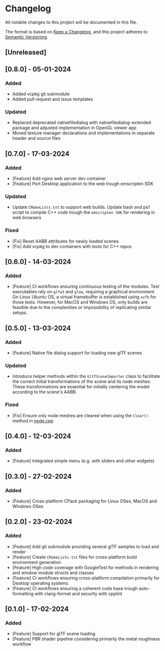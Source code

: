 # Changelog

All notable changes to this project will be documented in this file.

The format is based on [Keep a Changelog](https://keepachangelog.com/en/1.0.0/),
and this project adheres to [Semantic Versioning](https://semver.org/spec/v2.0.0.html).

## [Unreleased]

## [0.8.0] - 05-01-2024

### Added

- Added vcpkg git submodule 
- Added pull request and issue templates

### Updated

- Replaced deprecated nativefiledialog with nativefiledialog-extended package and adjusted implementation in OpenGL viewer app
- Moved texture manager declarations and implementations in separate header and source files

## [0.7.0] - 17-03-2024

### Added

- [Feature] Add nginx web server dev container
- [Feature] Port Desktop application to the web trough emscripten SDK

### Updated

- Update `CMakeLists.txt` to support web builds. Update bash and ps1 script to compile C++ code trough the `emscripten SDK` for rendering in web browsers

### Fixed

- [Fix] Reset AABB attributes for newly loaded scenes
- [Fix] Add vcpkg to dev containers with tools for C++ repos

## [0.6.0] - 14-03-2024

### Added

- [Feature] CI workflows ensuring continuous testing of the modules. Test executables rely on `glfw3` and `glew`, requiring a graphical environment. On Linux Ubuntu OS, a virtual framebuffer is established using `xvfb` for those tests. However, for MacOS and Windows OS, only builds are feasible due to the complexities or impossibility of replicating similar setups.

## [0.5.0] - 13-03-2024

### Added

- [Feature] Native file dialog support for loading new glTF scenes

### Updated

- Introduce helper methods within the `GltfSceneImporter` class to facilitate the correct initial transformations of the scene and its node meshes. These transformations are essential for initially centering the model according to the scene's AABB.

### Fixed

- [Fix] Ensure only node meshes are cleared when using the `Clear()` method in [node.cpp](modules/rendering/src/model/node.cpp)

## [0.4.0] - 12-03-2024

### Added

- [Feature] Integrated simple menu (e.g. with sliders and other widgets)

## [0.3.0] - 27-02-2024

### Added

- [Feature] Cross-platform CPack packaging for Linux OSes, MacOS and Windows OSes

## [0.2.0] - 23-02-2024

### Added

- [Feature] Add git submodule providing several glTF samples to load and render
- [Feature] Create `CMakeLists.txt` files for cross-platform build environment generation
- [Feature] High code coverage with GoogleTest for methods in rendering and window module structs and classes 
- [Feature] CI workflows ensuring cross-platform compilation primarily for Desktop operating systems
- [Feature] CI workflows ensuring a coherent code base trough auto-formatting with clang-format and security with cpplint 

## [0.1.0] - 17-02-2024

### Added

- [Feature] Support for glTF scene loading
- [Feature] PBR shader pipeline considering primarily the metal roughness workflow